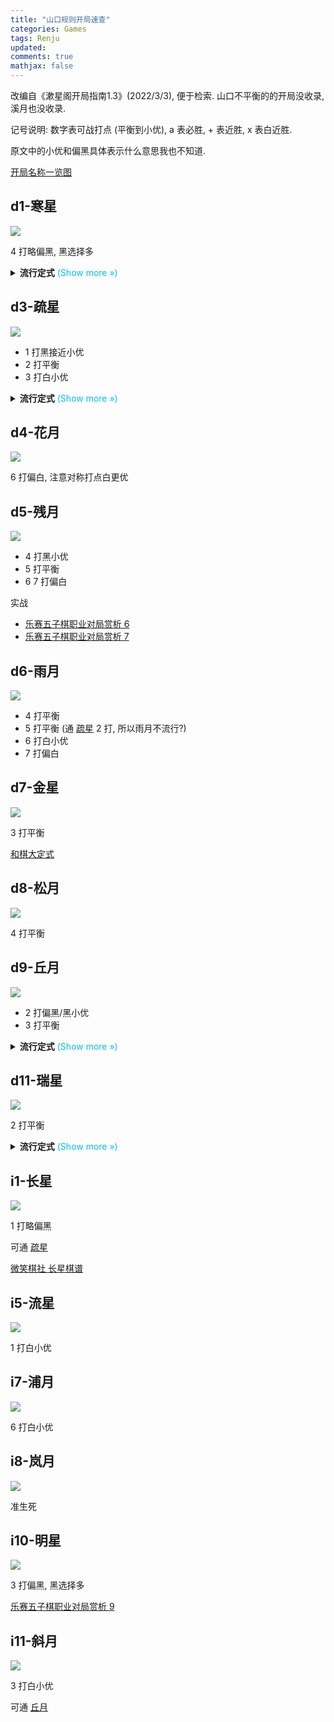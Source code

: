 ```yaml
---
title: "山口规则开局速查"
categories: Games
tags: Renju
updated: 
comments: true
mathjax: false
---
```


改编自《漱星阁开局指南1.3》(2022/3/3), 便于检索. 山口不平衡的的开局没收录, 溪月也没收录.

记号说明: 数字表可战打点 (平衡到小优), a 表必胜, + 表近胜, x 表白近胜.

原文中的小优和偏黑具体表示什么意思我也不知道.

[开局名称一览图](http://iroha.poloa.net/ref/07_02.html)

<!-- more -->

## d1-寒星

![](https://shiina18.github.io/assets/posts/images/434535520231991.png)

4 打略偏黑, 黑选择多


<details><summary><b>流行定式</b><font color="deepskyblue"> (Show more &raquo;)</font></summary>
<p><img alt="" src="https://shiina18.github.io/assets/posts/images/371830122240231.png" /></p>
<ul>
<li><a href="https://www.bilibili.com/video/BV1oq4y1V7wV">2021 年锦标赛第一轮棋评</a></li>
<li><a href="https://mp.weixin.qq.com/s/EY9oQO0r-7XOmmuXNUu8Iw">微笑棋社 寒星</a></li>
<li>"13 不活三白必胜", 出自 <a href="https://www.bilibili.com/video/BV1vK4y147kK">乐赛五子棋职业对局赏析 8</a></li>
</ul></details>

## d3-疏星

![](https://shiina18.github.io/assets/posts/images/131455720247475.png)

- 1 打黑接近小优
- 2 打平衡
- 3 打白小优

<details><summary><b>流行定式</b><font color="deepskyblue"> (Show more &raquo;)</font></summary>
<p><img alt="" src="https://shiina18.github.io/assets/posts/images/127725321239229.png" /></p>
<p><a href="https://mp.weixin.qq.com/s/rzLFH-qNyEpD2IH9036abg">微笑棋社 疏星一打</a></p></details>

## d4-花月

![](https://shiina18.github.io/assets/posts/images/560670021244977.png)

6 打偏白, 注意对称打点白更优

## d5-残月

![](https://shiina18.github.io/assets/posts/images/84570321226218.png)

- 4 打黑小优
- 5 打平衡
- 6 7 打偏白

实战

- [乐赛五子棋职业对局赏析 6](https://www.bilibili.com/video/BV1ua4y1Y7fr)
- [乐赛五子棋职业对局赏析 7](https://www.bilibili.com/video/BV15D4y1Q7h3)

## d6-雨月

![](https://shiina18.github.io/assets/posts/images/580150721243794.png)

- 4 打平衡
- 5 打平衡 (通 [疏星](#d3-疏星) 2 打, 所以雨月不流行?)
- 6 打白小优
- 7 打偏白

## d7-金星

![](https://shiina18.github.io/assets/posts/images/489531021237340.png)

3 打平衡

[和棋大定式](https://www.bilibili.com/video/BV1ua4y1Y7fr)

## d8-松月

![](https://shiina18.github.io/assets/posts/images/455921221230474.png)

4 打平衡

## d9-丘月

![](https://shiina18.github.io/assets/posts/images/412731321221004.png)

- 2 打偏黑/黑小优
- 3 打平衡

<details><summary><b>流行定式</b><font color="deepskyblue"> (Show more &raquo;)</font></summary>
<p><img alt="" src="https://shiina18.github.io/assets/posts/images/525054621220805.png" /></p>
<p><a href="https://www.bilibili.com/video/BV13p4y1v7gT">2020 年世界青少年五子棋锦标赛有禁第 9 轮</a></p></details>

## d11-瑞星

![](https://shiina18.github.io/assets/posts/images/282303621224415.png)

2 打平衡

<details><summary><b>流行定式</b><font color="deepskyblue"> (Show more &raquo;)</font></summary>
<p><img alt="" src="https://shiina18.github.io/assets/posts/images/387014821237934.png" /></p>
<p>经典前十手, 其他 11 乏力</p>
<p><a href="https://www.bilibili.com/video/BV1n7411r7vJ">和棋大定式</a></p></details>

## i1-长星

![](https://shiina18.github.io/assets/posts/images/309061621223508.png)

1 打略偏黑

可通 [疏星](#d3-疏星)

[微笑棋社 长星棋谱](https://mp.weixin.qq.com/s/EbAYtuHEXonP0fsaWOTFLQ)

## i5-流星

![](https://shiina18.github.io/assets/posts/images/219963021235117.png)

1 打白小优

## i7-浦月

![](https://shiina18.github.io/assets/posts/images/444232421225340.png)

6 打白小优

## i8-岚月

![](https://shiina18.github.io/assets/posts/images/30644121220666.png)

准生死

## i10-明星

![](https://shiina18.github.io/assets/posts/images/403262721225949.png)

3 打偏黑, 黑选择多

[乐赛五子棋职业对局赏析 9](https://www.bilibili.com/video/BV1wz4y1f7Xt)

## i11-斜月

![](https://shiina18.github.io/assets/posts/images/76572221232455.png)

3 打白小优

可通 [丘月](#d9-丘月)

